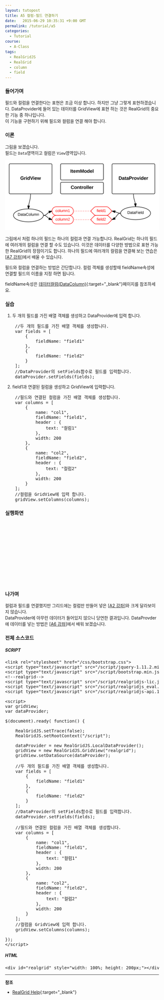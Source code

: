 ```yaml
---
layout: tutopost
title: A5 컬럼-필드 연결하기
date:   2015-06-29 10:35:31 +9:00 GMT
permalink: /tutorial/a5
categories:
  - Tutorial
course:
  - A-Class
tags: 
  - RealGridJS
  - RealGrid
  - column
  - field
---
```


<script type="text/javascript" src="/script/realgridjs-lic.js"></script>
<script type="text/javascript" src="/script/realgridjs_eval.1.0.12.min.js"></script>
<script type="text/javascript" src="/script/realgridjs-api.1.0.12.js"></script>

<script>
var gridView;
var dataProvider;
    
$(document).ready( function() {

    RealGridJS.setTrace(false);
    RealGridJS.setRootContext("/script");
    
    dataProvider = new RealGridJS.LocalDataProvider();
    gridView = new RealGridJS.GridView("realgrid");
    gridView.setDataSource(dataProvider);
    
    //두 개의 필드를 가진 배열 객체를 생성합니다.
    var fields = [
        {
            fieldName: "field1"
        },
        {
            fieldName: "field2"
        }
    ];
    //DataProvider의 setFields함수로 필드를 입력합니다.
    dataProvider.setFields(fields);

    //필드와 연결된 컬럼을 가진 배열 객체를 생성합니다.
    var columns = [
        {
            name: "col1",
            fieldName: "field1",
            header : {
                text: "컬럼1"
            },
            width: 200
        },
        {
            name: "col2",
            fieldName: "field2",
            header : {
                text: "컬럼2"
            },
            width: 200
        }
    ];
    //컬럼을 GridView에 입력 합니다.
    gridView.setColumns(columns);

});
</script>

### 들어가며

필드와 컬럼을 연결한다는 표현은 조금 이상 합니다. 하지만 그냥 그렇게 표현하겠습니다. DataProvider에 들어 있는 데이터를 GridView에 표현 하는 것은 RealGrid의 중요한 기능 중 하나입니다.  
이 기능을 구현하기 위해 필드와 컬럼을 연결 해야 합니다.

### 이론

그림을 보겠습니다.  
필드는 `Data`영역이고 컬럼은 `View`영역입니다. 

![](/images/tutorials/20150630-realgrid-a5.png)

그림에서 처럼 하나의 필드는 하나의 컬럼과 연결 가능합니다. RealGrid는 하나의 필드에 여러개의 컬럼을 연결 할 수도 있습니다. 이것은 데이터를 다양한 방법으로 표현 가능한 RealGrid의 장점이기도 합니다. 하나의 필드에 여러개의 컬럼을 연결해 보는 연습은 \[[A7 강좌](/tutorial/a7)\]에서 배울 수 있습니다. 

필드와 컬럼을 연결하는 방법은 간단합니다.  컬럼 객체를 생성할때 fieldName속성에 연결할 필드의 이름을 지정 하면 됩니다. 
 
fieldName속성은 [데이터컬럼(DataColumn)](/api/types/DataColumn/){:target="_blank"}페이지를 참조하세요.

### 실습

1. 두 개의 필드를 가진 배열 객체를 생성하고 DataProvider에 입력 합니다.
    
    <pre class="prettyprint">
    //두 개의 필드를 가진 배열 객체를 생성합니다.
    var fields = [
        {
            fieldName: "field1"
        },
        {
            fieldName: "field2"
        }
    ];
    //DataProvider의 setFields함수로 필드를 입력합니다.
    dataProvider.setFields(fields);</pre>
2. field1과 연결된 컬럼을 생성하고 GridView에 입력합니다.
    
    <pre class="prettyprint">
    //필드와 연결된 컬럼을 가진 배열 객체를 생성합니다.
    var columns = [
        {
            name: "col1",
            fieldName: "field1",
            header : {
                text: "컬럼1"
            },
            width: 200
        },
        {
            name: "col2",
            fieldName: "field2",
            header : {
                text: "컬럼2"
            },
            width: 200
        }
    ];
    //컬럼을 GridView에 입력 합니다.
    gridView.setColumns(columns);</pre>

### 실행화면

<div id="realgrid" style="width: 100%; height: 200px;"></div>
<p></p>

### 나가며

컬럼과 필드를 연결했지만 그리드에는 컬럼만 만들어 넣은 \[[A2 강좌](/tutorial/a2)\]와 크게 달라보이지 않습니다.  
DataProvider에 아무런 데이터가 들어있지 않으니 당연한 결과입니다. DataProvder에 데이터를 넣는 
방법은 \[[A6 강좌](/tutorial/a6)\]에서 배워 보겠습니다.

### 전체 소스코드

##### SCRIPT    
<pre class="prettyprint full-source-script">
&lt;link rel=&quot;stylesheet&quot; href=&quot;/css/bootstrap.css&quot;&gt;
&lt;script type=&quot;text/javascript&quot; src=&quot;/script/jquery-1.11.2.min.js&quot;&gt;&lt;/script&gt;
&lt;script type=&quot;text/javascript&quot; src=&quot;/script/bootstrap.min.js&quot;&gt;&lt;/script&gt;
&lt;!--realgrid--&gt;
&lt;script type="text/javascript" src="/script/realgridjs-lic.js"&gt;&lt;/script&gt;
&lt;script type="text/javascript" src="/script/realgridjs_eval.1.0.12.min.js"&gt;&lt;/script&gt;
&lt;script type="text/javascript" src="/script/realgridjs-api.1.0.12.js"&gt;&lt;/script&gt;

&lt;script&gt;
var gridView;
var dataProvider;
    
$(document).ready( function() {

    RealGridJS.setTrace(false);
    RealGridJS.setRootContext("/script");
    
    dataProvider = new RealGridJS.LocalDataProvider();
    gridView = new RealGridJS.GridView("realgrid");
    gridView.setDataSource(dataProvider);
    
    //두 개의 필드를 가진 배열 객체를 생성합니다.
    var fields = [
        {
            fieldName: "field1"
        },
        {
            fieldName: "field2"
        }
    ];
    //DataProvider의 setFields함수로 필드를 입력합니다.
    dataProvider.setFields(fields);

    //필드와 연결된 컬럼을 가진 배열 객체를 생성합니다.
    var columns = [
        {
            name: "col1",
            fieldName: "field1",
            header : {
                text: "컬럼1"
            },
            width: 200
        },
        {
            name: "col2",
            fieldName: "field2",
            header : {
                text: "컬럼2"
            },
            width: 200
        }
    ];
    //컬럼을 GridView에 입력 합니다.
    gridView.setColumns(columns);

});
&lt;/script&gt;
</pre>

##### HTML
<pre class="prettyprint full-source-html">
&lt;div id=&quot;realgrid&quot; style=&quot;width: 100%; height: 200px;&quot;&gt;&lt;/div&gt;
</pre>

---
**참조**

* [RealGrid Help](http://help.realgrid.com){:target="_blank"}